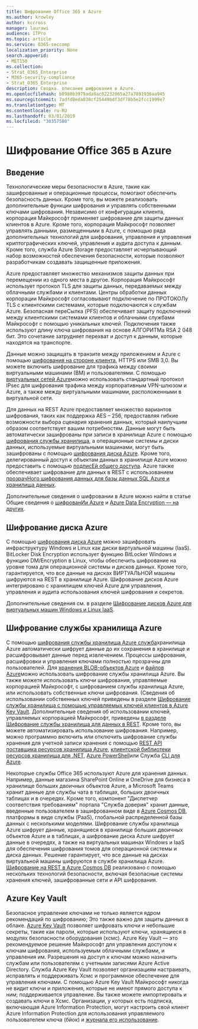```yaml
---
title: Шифрование Office 365 в Azure
ms.author: krowley
author: kccross
manager: laurawi
audience: ITPro
ms.topic: article
ms.service: O365-seccomp
localization_priority: None
search.appverid:
- MET150
ms.collection:
- Strat_O365_Enterprise
- M365-security-compliance
- Strat_O365_Enterprise
description: Сводка. описание шифрования в Azure.
ms.openlocfilehash: b8980b3979ada9ac02232065a27a7891936aa945
ms.sourcegitcommit: 7adfd8eda038cf25449bdf3df78b5e2fcc1999e7
ms.translationtype: MT
ms.contentlocale: ru-RU
ms.lasthandoff: 03/01/2019
ms.locfileid: "30357580"
---
```

# <a name="office-365-encryption-in-azure"></a>Шифрование Office 365 в Azure

## <a name="introduction"></a>Введение

Технологические меры безопасности в Azure, такие как зашифрованные и операционные процессы, помогают обеспечить безопасность данных. Кроме того, вы можете реализовать дополнительные функции шифрования и управлять собственными ключами шифрования. Независимо от конфигурации клиента, корпорация Майкрософт применяет шифрование для защиты данных клиентов в Azure. Кроме того, корпорация Майкрософт позволяет управлять данными, размещенными в Azure, с помощью ряда дополнительных технологий для шифрования, управления и управления криптографических ключей, управления и аудита доступа к данным. Кроме того, служба Azure Storage предоставляет исчерпывающий набор возможностей обеспечения безопасности, которые позволяют разработчикам создавать защищенные приложения.

Azure предоставляет множество механизмов защиты данных при перемещении из одного места в другое. Корпорация Майкрософт использует протокол TLS для защиты данных, передаваемых между облачными службами и клиентами. Центры обработки данных корпорации Майкрософт согласовывают подключение по ПРОТОКОЛу TLS с клиентскими системами, которые подключаются к службам Azure. Безопасная переСылка (PFS) обеспечивает защиту подключений между клиентскими системами клиентов и облачными службами Майкрософт с помощью уникальных ключей. Подключения также используют длину ключа шифрования на основе АЛГОРИТМа RSA 2 048 бит. Это сочетание затрудняет перехват и доступ к данным, которые находятся на транспорте.

Данные можно защищать в транзите между приложением и Azure с помощью [шифрования на стороне клиента](https://docs.microsoft.com/azure/storage/storage-client-side-encryption), HTTPS или SMB 3,0. Вы можете включить шифрование для трафика между своими виртуальными машинами (ВМ) и пользователями. С помощью [виртуальных сетей Azure](https://azure.microsoft.com/services/virtual-network/)можно использовать стандартный протокол IPsec для шифрования трафика между корпоративным VPN-шлюзом и Azure, а также между виртуальными машинами, расположенными в виртуальной сети.

Для данных на REST Azure предоставляет множество вариантов шифрования, таких как поддержка AES – 256, предоставляя гибкие возможности выбора сценария хранения данных, который наилучшим образом соответствует вашим потребностям. Данные могут быть автоматически зашифрованы при записи в хранилище Azure с помощью [шифрования службы хранилища](https://docs.microsoft.com/azure/storage/storage-service-encryption), а операционные системы и диски данных, используемые виртуальными машинами, могут быть зашифрованы с помощью [шифрования диска Azure](https://docs.microsoft.com/azure/security/azure-security-disk-encryption). Кроме того, делегированный доступ к объектам данных в хранилище Azure можно предоставить с помощью [подписЕй общего доступа](https://docs.microsoft.com/azure/storage/storage-dotnet-shared-access-signature-part-1). Azure также обеспечивает шифрование для данных в REST с использованием [прозрачНого шифрования данных для базы данных SQL Azure и хранилища данных](https://docs.microsoft.com/sql/relational-databases/security/encryption/transparent-data-encryption-azure-sql).

Дополнительные сведения о шифровании в Azure можно найти в статье Общие сведения о [шифрованИи Azure](https://docs.microsoft.com/azure/security/security-azure-encryption-overview) и [Azure Data Encryption — на других](https://docs.microsoft.com/azure/security/azure-security-encryption-atrest).

## <a name="azure-disk-encryption"></a>Шифрование диска Azure

С помощью [шифрования диска Azure](https://docs.microsoft.com/azure/security/azure-security-disk-encryption) можно зашифровать инфраструктуру Windows и Linux как диски виртуальной машины (IaaS). BitLocker Disk Encryption использует функцию BitLocker Windows и функцию DM/Encryption в Linux, чтобы обеспечить шифрование на уровне тома для операционной системы и дисков данных. Кроме того, гарантируется, что все данные на дисках ВИРТУАЛЬНОЙ машины шифруются на REST в хранилище Azure. Шифрование дисков Azure интегрировано с хранилищем ключей Azure для управления, управления и аудита использования ключей шифрования и секретов.

Дополнительные сведения см. в разделе [Шифрование дисков Azure для виртуальных машин Windows и Linux IaaS](https://docs.microsoft.com/azure/security/azure-security-disk-encryption).

## <a name="azure-storage-service-encryption"></a>Шифрование службы хранилища Azure

С помощью [шифрования службы хранилища Azure служба](https://docs.microsoft.com/azure/storage/storage-service-encryption)хранилища Azure автоматически шифрует данные до их сохранения в хранилище и расшифровывает данные перед извлечением. Процессы шифрования, расшифровки и управления ключами полностью прозрачны для пользователей. Для [хранения BLOB-объектов Azure](https://azure.microsoft.com/services/storage/blobs/) и [файлов Azure](https://azure.microsoft.com/services/storage/files/)можно использовать шифрование службы хранилища Azure. Вы также можете использовать ключи шифрования, управляемые корпорацией Майкрософт, с шифрованием службы хранилища Azure, или использовать собственные ключи шифрования. (Сведения об использовании собственных ключей приведены в разделе [Шифрование службы хранилища с помощью управляемых ключей клиентов в Azure Key Vault](https://docs.microsoft.com/azure/storage/common/storage-service-encryption-customer-managed-keys). Дополнительные сведения об использовании ключей, управляемых корпорацией Майкрософт, приведены [в разделе Шифрование службы хранилища для данных в REST](https://docs.microsoft.com/azure/storage/storage-service-encryption). Кроме того, вы можете автоматизировать использование шифрования. Например, можно программно включить или отключить шифрование службы хранения для учетной записи хранения с помощью [REST API поставщика ресурсов хранилища Azure](https://msdn.microsoft.com/library/azure/mt163683.aspx), [клиентской библиотеки ресурсов хранилища для .NET](https://msdn.microsoft.com/library/azure/mt131037.aspx), [Azure PowerShell](https://docs.microsoft.com/powershell/azureps-cmdlets-docs)или Служба [CLI для Azure](https://docs.microsoft.com/azure/storage/storage-azure-cli).

Некоторые службы Office 365 используют Azure для хранения данных. Например, данные магазина SharePoint Online и OneDrive для бизнеса в хранилище больших двоичных объектов Azure, а Microsoft Teams хранит данные для службы чата в таблицах, больших двоичных таблицах и в очередях. Кроме того, компонент "Диспетчер соответствия требованиям" портала "Служба доверия" хранит данные, введенные пользователем в зашифрованном виде в [Azure Cosmos DB](https://docs.microsoft.com/azure/cosmos-db/database-encryption-at-rest), платформы в виде службы (PaaS), глобальной распределенной базы данных с несколькими моделями. Шифрование службы хранилища Azure шифрует данные, хранящиеся в хранилище больших двоичных объектов Azure и в таблицах, а шифрование диска Azure шифрует данные в очередях, а также на виртуальных машинах Windows и IaaS для обеспечения шифрования томов для операционной системы и диска данных. Решение гарантирует, что все данные на дисках виртуальной машины шифруются в службе хранилища Azure. [Шифрование на REST в Azure Cosmos DB](https://docs.microsoft.com/azure/cosmos-db/database-encryption-at-rest) реализовано с помощью нескольких технологий безопасности, включая безопасные системы хранения ключей, зашифрованные сети и API шифрования.

## <a name="azure-key-vault"></a>Azure Key Vault

Безопасное управление ключами не только является ядром рекомендаций по шифрованию; Это также важно для защиты данных в облаке. [Azure Key Vault](https://docs.microsoft.com/azure/key-vault/key-vault-whatis) позволяет шифровать ключи и небольшие секреты, такие как пароли, которые используют ключи, хранящиеся в модулях безопасности оборудования (хсмс). Azure Key Vault — это рекомендуемое решение Майкрософт для управления доступом к ключам шифрования, используемым облачными службами, и управления им. Разрешения на доступ к ключам можно назначить службам или пользователям с учетными записями Azure Active Directory. Служба Azure Key Vault позволяет организациям настраивать, исправлять и поддерживать Хсмс и программное обеспечение для управления ключами. С помощью Azure Key Vault Майкрософт никогда не видит ключи и приложения, которые не имеют прямого доступа к ним; поддерживается управление. Вы также можете импортировать и создавать ключи в Хсмс. Организации, у которых есть подписка, включающая Azure Information Protection, могут настроить свой клиент Azure Information Protection для использования управляемого [](https://docs.microsoft.com/information-protection/plan-design/byok-price-restrictions) пользователем ключа (бйок) и [журнала его использование](https://docs.microsoft.com/information-protection/deploy-use/log-analyze-usage).
